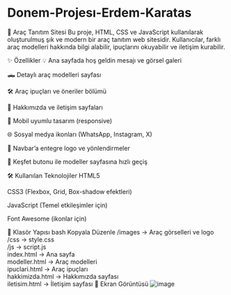# Donem-Projesı-Erdem-Karatas
 🚗 Araç Tanıtım Sitesi
Bu proje, HTML, CSS ve JavaScript kullanılarak oluşturulmuş şık ve modern bir araç tanıtım web sitesidir. Kullanıcılar, farklı araç modelleri hakkında bilgi alabilir, ipuçlarını okuyabilir ve iletişim kurabilir.

✨ Özellikler
💡 Ana sayfada hoş geldin mesajı ve görsel galeri

🛻 Detaylı araç modelleri sayfası

🛠️ Araç ipuçları ve öneriler bölümü

📄 Hakkımızda ve iletişim sayfaları

📱 Mobil uyumlu tasarım (responsive)

🌐 Sosyal medya ikonları (WhatsApp, Instagram, X)

📍 Navbar’a entegre logo ve yönlendirmeler

🔗 Keşfet butonu ile modeller sayfasına hızlı geçiş

🛠️ Kullanılan Teknolojiler
HTML5

CSS3 (Flexbox, Grid, Box-shadow efektleri)

JavaScript (Temel etkileşimler için)

Font Awesome (ikonlar için)

📁 Klasör Yapısı
bash
Kopyala
Düzenle
/images        → Araç görselleri ve logo  
/css           → style.css  
/js            → script.js  
index.html     → Ana sayfa  
modeller.html  → Araç modelleri  
ipuclari.html  → Araç ipuçları  
hakkimizda.html → Hakkımızda sayfası  
iletisim.html  → İletişim sayfası
📸 Ekran Görüntüsü
![image](https://github.com/user-attachments/assets/965b89a6-d7be-4657-8dc4-f4c24de21deb)




